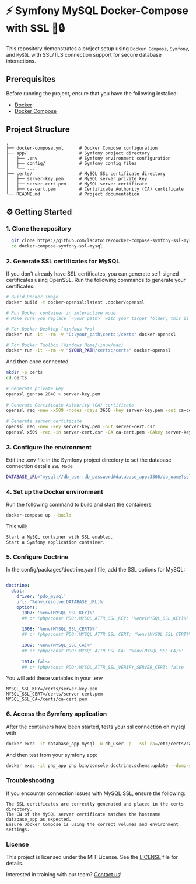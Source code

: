 # ⚡ Symfony MySQL Docker-Compose with SSL 🐳🔒

This repository demonstrates a project setup using `Docker Compose`, `Symfony`, and `MySQL` with SSL/TLS connection support for secure database interactions.
## Prerequisites

Before running the project, ensure that you have the following installed:
- [Docker](https://www.docker.com/)
- [Docker Compose](https://docs.docker.com/compose/)

## Project Structure

```directory
.
├── docker-compose.yml      # Docker Compose configuration
├── app/                    # Symfony project directory
│   ├── .env                # Symfony environment configuration
│   ├── config/             # Symfony config files
│   └── ...
├── certs/                  # MySQL SSL certificate directory
│   ├── server-key.pem      # MySQL server private key
│   ├── server-cert.pem     # MySQL server certificate
│   ├── ca-cert.pem         # Certificate Authority (CA) certificate
└── README.md               # Project documentation
```

## ⚙️ Getting Started
### 1. Clone the repository

```bash
  git clone https://github.com/lacatoire/docker-compose-symfony-ssl-mysql
  cd docker-compose-symfony-ssl-mysql
```

### 2. Generate SSL certificates for MySQL

If you don't already have SSL certificates, you can generate self-signed certificates using OpenSSL. Run the following commands to generate your certificates:

```bash
# Build Docker image
docker build -t docker-openssl:latest .docker/openssl

# Run Docker container in interactive mode
# Make sure you replace `<your_path>` with your target folder, this is where files will be created.

# For Docker Desktop (Windows Pro)
docker run -it --rm -v "C:\your_path\certs:/certs" docker-openssl

# For Docker Toolbox (Windows Home/linux/mac)
docker run -it --rm -v "$YOUR_PATH/certs:/certs" docker-openssl
```
And then once connected
```bash
mkdir -p certs
cd certs
    
# Generate private key
openssl genrsa 2048 > server-key.pem
    
# Generate Certificate Authority (CA) certificate
openssl req -new -x509 -nodes -days 3650 -key server-key.pem -out ca-cert.pem
    
# Generate server certificate
openssl req -new -key server-key.pem -out server-cert.csr
openssl x509 -req -in server-cert.csr -CA ca-cert.pem -CAkey server-key.pem -CAcreateserial -out server-cert.pem -days 3650
```

### 3. Configure the environment

Edit the .env file in the Symfony project directory to set the database connection details `SSL Mode`

```bash
DATABASE_URL="mysql://db_user:db_password@database_app:3306/db_name?sslmode=required"
```
### 4. Set up the Docker environment

Run the following command to build and start the containers:

```bash
docker-compose up --build
```
This will:

    Start a MySQL container with SSL enabled.
    Start a Symfony application container.

### 5. Configure Doctrine

In the config/packages/doctrine.yaml file, add the SSL options for MySQL:

```yaml

doctrine:
  dbal:
    driver: 'pdo_mysql'
    url: '%env(resolve:DATABASE_URL)%'
    options:
      1007: '%env(MYSQL_SSL_KEY)%' 
      ## or !php/const PDO::MYSQL_ATTR_SSL_KEY: '%env(MYSQL_SSL_KEY)%'
      
      1008: '%env(MYSQL_SSL_CERT)%'
      ## or !php/const PDO::MYSQL_ATTR_SSL_CERT: '%env(MYSQL_SSL_CERT)%'
            
      1009: '%env(MYSQL_SSL_CA)%'
      ## or !php/const PDO::MYSQL_ATTR_SSL_CA: '%env(MYSQL_SSL_CA)%'
      
      1014: false
      ## or !php/const PDO::MYSQL_ATTR_SSL_VERIFY_SERVER_CERT: false
```
You will add these variables in your .env
```dotenv
MYSQL_SSL_KEY=/certs/server-key.pem
MYSQL_SSL_CERT=/certs/server-cert.pem
MYSQL_SSL_CA=/certs/ca-cert.pem
```


### 6. Access the Symfony application

After the containers have been started, tests your ssl connection on mysql with

```bash
docker exec -it database_app mysql -u db_user -p --ssl-ca=/etc/certs/ca-cert.pem --ssl-cert=/etc/certs/server-cert.pem --ssl-key=/etc/certs/server-key.pem db_name
```

And then test from your symfony app:
```bash
docker exec -it php_app php bin/console doctrine:schema:update --dump-sql --complete
```

### Troubleshooting
If you encounter connection issues with MySQL SSL, ensure the following:

    The SSL certificates are correctly generated and placed in the certs directory.
    The CN of the MySQL server certificate matches the hostname database_app as expected.
    Ensure Docker Compose is using the correct volumes and environment settings.

### License

This project is licensed under the MIT License. See the [LICENSE](LICENSE) file for details.

Interested in training with our team? [Contact us](https://www.itefficience.com/contact)!
